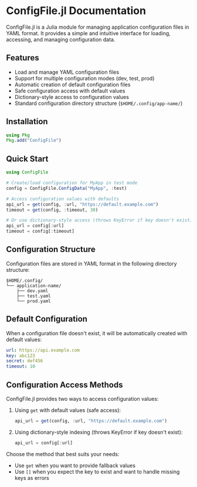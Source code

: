 # ConfigFile.jl Documentation

ConfigFile.jl is a Julia module for managing application configuration files in YAML format. It provides a simple and intuitive interface for loading, accessing, and managing configuration data.

## Features

- Load and manage YAML configuration files
- Support for multiple configuration modes (dev, test, prod)
- Automatic creation of default configuration files
- Safe configuration access with default values
- Dictionary-style access to configuration values
- Standard configuration directory structure (`$HOME/.config/app-name/`)

## Installation

```julia
using Pkg
Pkg.add("ConfigFile")
```

## Quick Start

```julia
using ConfigFile

# Create/load configuration for MyApp in test mode
config = ConfigFile.ConfigData("MyApp", :test)

# Access configuration values with defaults
api_url = get(config, :url, "https://default.example.com")
timeout = get(config, :timeout, 30)

# Or use dictionary-style access (throws KeyError if key doesn't exist)
api_url = config[:url]
timeout = config[:timeout]
```

## Configuration Structure

Configuration files are stored in YAML format in the following directory structure:
```
$HOME/.config/
└── application-name/
    ├── dev.yaml
    ├── test.yaml
    └── prod.yaml
```

## Default Configuration

When a configuration file doesn't exist, it will be automatically created with default values:

```yaml
url: https://api.example.com
key: abc123
secret: def456
timeout: 10
```

## Configuration Access Methods

ConfigFile.jl provides two ways to access configuration values:

1. Using `get` with default values (safe access):
   ```julia
   api_url = get(config, :url, "https://default.example.com")
   ```

2. Using dictionary-style indexing (throws KeyError if key doesn't exist):
   ```julia
   api_url = config[:url]
   ```

Choose the method that best suits your needs:
- Use `get` when you want to provide fallback values
- Use `[]` when you expect the key to exist and want to handle missing keys as errors

